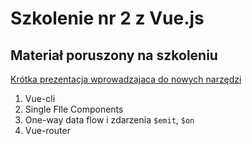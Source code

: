 # Szkolenie nr 2 z Vue.js

## Materiał poruszony na szkoleniu

[Krótka prezentacja wprowadzajaca do nowych narzędzi](https://docs.google.com/presentation/d/1YUn_NcOe_JgSgi_eNZzr025Bp9mlY1-scE60j7K-ZV0/edit?usp=sharing)

1. Vue-cli
2. Single FIle Components
3. One-way data flow i zdarzenia `$emit`, `$on`
4. Vue-router
